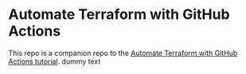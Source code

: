 # Automate Terraform with GitHub Actions

This repo is a companion repo to the [Automate Terraform with GitHub Actions tutorial](https://developer.hashicorp.com/terraform/tutorials/automation/github-actions).
dummy text
